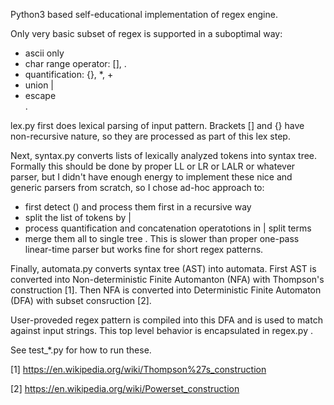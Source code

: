 Python3 based self-educational implementation of regex engine.

Only very basic subset of regex is supported in a suboptimal way:
- ascii only
- char range operator: [], .
- quantification: {}, *, +
- union |
- escape \
.

lex.py first does lexical parsing of input pattern.
Brackets [] and {} have non-recursive nature, so they are processed as part of this lex step.

Next, syntax.py converts lists of lexically analyzed tokens into syntax tree.
Formally this should be done by proper LL or LR or LALR or whatever parser, but I didn't have
enough energy to implement these nice and generic parsers from scratch, so I chose ad-hoc approach to:
- first detect () and process them first in a recursive way
- split the list of tokens by |
- process quantification and concatenation operatotions in | split terms
- merge them all to single tree
.
This is slower than proper one-pass linear-time parser but works fine for short regex patterns.

Finally, automata.py converts syntax tree (AST) into automata.
First AST is converted into Non-deterministic Finite Automanton (NFA) with Thompson's construction [1].
Then NFA is converted into Deterministic Finite Automaton (DFA) with subset consruction [2].

User-proveded regex pattern is compiled into this DFA and is used to match against input strings.
This top level behavior is encapsulated in regex.py .

See test_*.py for how to run these.

[1] https://en.wikipedia.org/wiki/Thompson%27s_construction

[2] https://en.wikipedia.org/wiki/Powerset_construction